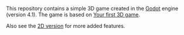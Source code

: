 This repository contains a simple 3D game created in the [Godot](https://github.com/godotengine/godot) engine (version 4.1).
The game is based on [Your first 3D game](https://docs.godotengine.org/en/stable/getting_started/first_3d_game/index.html).


Also see the [2D version](https://github.com/mdepinet/godot-2d-dodge) for more added features.
